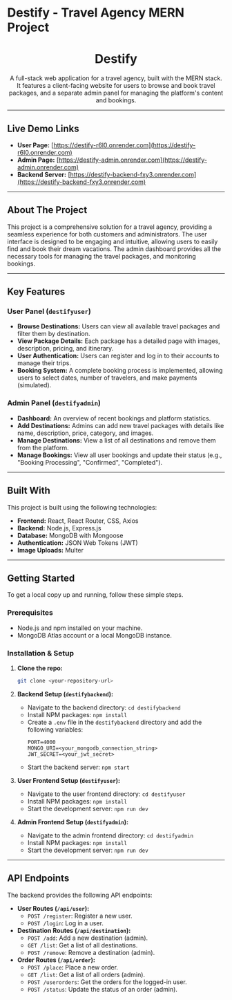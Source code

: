 # Destify - Travel Agency MERN Project

<h1 align="center">Destify</h1>

<p align="center">
  A full-stack web application for a travel agency, built with the MERN stack. It features a client-facing website for users to browse and book travel packages, and a separate admin panel for managing the platform's content and bookings.
</p>

---

## Live Demo Links

* **User Page:** [https://destify-r6l0.onrender.com](https://destify-r6l0.onrender.com)
* **Admin Page:** [https://destify-admin.onrender.com](https://destify-admin.onrender.com)
* **Backend Server:** [https://destify-backend-fxy3.onrender.com](https://destify-backend-fxy3.onrender.com)

---

## About The Project

This project is a comprehensive solution for a travel agency, providing a seamless experience for both customers and administrators. The user interface is designed to be engaging and intuitive, allowing users to easily find and book their dream vacations. The admin dashboard provides all the necessary tools for managing the travel packages, and monitoring bookings.

---

## Key Features

### User Panel (`destifyuser`)

* **Browse Destinations:** Users can view all available travel packages and filter them by destination.
* **View Package Details:** Each package has a detailed page with images, description, pricing, and itinerary.
* **User Authentication:** Users can register and log in to their accounts to manage their trips.
* **Booking System:** A complete booking process is implemented, allowing users to select dates, number of travelers, and make payments (simulated).

### Admin Panel (`destifyadmin`)

* **Dashboard:** An overview of recent bookings and platform statistics.
* **Add Destinations:** Admins can add new travel packages with details like name, description, price, category, and images.
* **Manage Destinations:** View a list of all destinations and remove them from the platform.
* **Manage Bookings:** View all user bookings and update their status (e.g., "Booking Processing", "Confirmed", "Completed").

---

## Built With

This project is built using the following technologies:

* **Frontend:** React, React Router, CSS, Axios
* **Backend:** Node.js, Express.js
* **Database:** MongoDB with Mongoose
* **Authentication:** JSON Web Tokens (JWT)
* **Image Uploads:** Multer

---

## Getting Started

To get a local copy up and running, follow these simple steps.

### Prerequisites

* Node.js and npm installed on your machine.
* MongoDB Atlas account or a local MongoDB instance.

### Installation & Setup

1.  **Clone the repo:**
    ```sh
    git clone <your-repository-url>
    ```

2.  **Backend Setup (`destifybackend`):**
    * Navigate to the backend directory: `cd destifybackend`
    * Install NPM packages: `npm install`
    * Create a `.env` file in the `destifybackend` directory and add the following variables:
        ```env
        PORT=4000
        MONGO_URI=<your_mongodb_connection_string>
        JWT_SECRET=<your_jwt_secret>
        ```
    * Start the backend server: `npm start`

3.  **User Frontend Setup (`destifyuser`):**
    * Navigate to the user frontend directory: `cd destifyuser`
    * Install NPM packages: `npm install`
    * Start the development server: `npm run dev`

4.  **Admin Frontend Setup (`destifyadmin`):**
    * Navigate to the admin frontend directory: `cd destifyadmin`
    * Install NPM packages: `npm install`
    * Start the development server: `npm run dev`

---

## API Endpoints

The backend provides the following API endpoints:

* **User Routes (`/api/user`):**
    * `POST /register`: Register a new user.
    * `POST /login`: Log in a user.
* **Destination Routes (`/api/destination`):**
    * `POST /add`: Add a new destination (admin).
    * `GET /list`: Get a list of all destinations.
    * `POST /remove`: Remove a destination (admin).
* **Order Routes (`/api/order`):**
    * `POST /place`: Place a new order.
    * `GET /list`: Get a list of all orders (admin).
    * `POST /userorders`: Get the orders for the logged-in user.
    * `POST /status`: Update the status of an order (admin).
